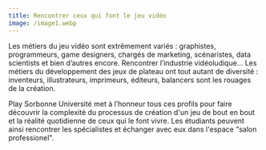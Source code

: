 ```yaml
---
title: Rencontrer ceux qui font le jeu vidéo
image: /image1.webp
---
```

Les métiers du jeu vidéo sont extrêmement variés : graphistes, programmeurs, game designers, chargés de marketing, scénaristes, data scientists et bien d’autres encore. Rencontrer l’industrie vidéoludique... 
Les métiers du développement des jeux de plateau ont tout autant de diversité : inventeurs, illustrateurs, imprimeurs, éditeurs, balancers sont les rouages de la création.

Play Sorbonne Université met à l’honneur tous ces profils pour faire découvrir la complexité du processus de création d'un jeu de bout en bout et la réalité quotidienne de ceux qui le font vivre. Les étudiants peuvent ainsi rencontrer les spécialistes et échanger avec eux dans l'espace "salon professionel".